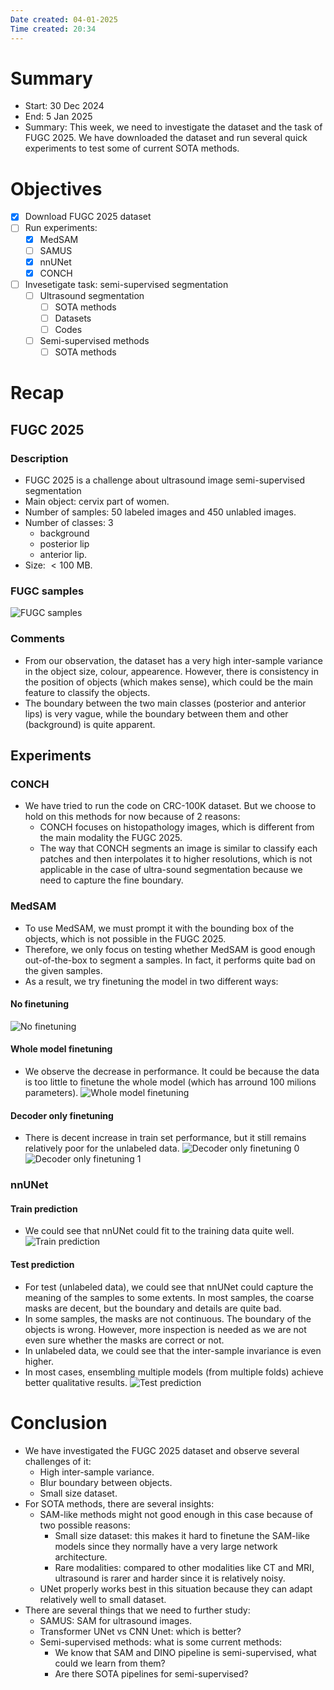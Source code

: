```yaml
---
Date created: 04-01-2025
Time created: 20:34
---
```


# Summary
- Start: 30 Dec 2024
- End: 5 Jan 2025
- Summary: This week, we need to investigate the dataset and the task of FUGC 2025. We have downloaded the dataset and run several quick experiments to test some of current SOTA methods.

# Objectives
- [x] Download FUGC 2025 dataset
- [ ] Run experiments:
	- [x] MedSAM
	- [ ] SAMUS
	- [x] nnUNet
	- [x] CONCH
- [ ] Invesetigate task: semi-supervised segmentation
	- [ ] Ultrasound segmentation
		- [ ] SOTA methods
		- [ ] Datasets
		- [ ] Codes
	- [ ] Semi-supervised methods
		- [ ] SOTA methods

# Recap

## FUGC 2025

### Description
- FUGC 2025 is a challenge about ultrasound image semi-supervised segmentation
- Main object: cervix part of women.
- Number of samples: 50 labeled images and 450 unlabled images.
- Number of classes: 3 
	- background
	- posterior lip
	- anterior lip.
- Size: $<100$ MB.

### FUGC samples
![FUGC samples](attachments/30-Dec-2024/FUGC_samples.jpg)

### Comments
- From our observation, the dataset has a very high inter-sample variance in the object size, colour, appearence. However, there is consistency in the position of objects (which makes sense), which could be the main feature to classify the objects.
- The boundary between the two main classes (posterior and anterior lips) is very vague, while the boundary between them and other (background) is quite apparent.

## Experiments

### CONCH
- We have tried to run the code on CRC-100K dataset. But we choose to hold on this methods for now because of 2 reasons:
	- CONCH focuses on histopathology images, which is different from the main modality the FUGC 2025.
	- The way that CONCH segments an image is similar to classify each patches and then interpolates it to higher resolutions, which is not applicable in the case of ultra-sound segmentation because we need to capture the fine boundary.

### MedSAM
- To use MedSAM, we must prompt it with the bounding box of the objects, which is not possible in the FUGC 2025.
- Therefore, we only focus on testing whether MedSAM is good enough out-of-the-box to segment a samples. In fact, it performs quite bad on the given samples.
- As a result, we try finetuning the model in two different ways:

#### No finetuning
![No finetuning](attachments/30-Dec-2024/MedSAM.png)

#### Whole model finetuning
- We observe the decrease in performance. It could be because the data is too little to finetune the whole model (which has arround 100 milions parameters).
![Whole model finetuning](attachments/30-Dec-2024/MedSAM_whole.png)

#### Decoder only finetuning
- There is decent increase in train set performance, but it still remains relatively poor for the unlabeled data.
![Decoder only finetuning 0](attachments/30-Dec-2024/MedSAM_decoder_0.png)
![Decoder only finetuning 1](attachments/30-Dec-2024/MedSAM_decoder_1.png)

### nnUNet

#### Train prediction
- We could see that nnUNet could fit to the training data quite well.
![Train prediction](attachments/30-Dec-2024/FUGC_train_prediction.jpg)

#### Test prediction
- For test (unlabeled data), we could see that nnUNet could capture the meaning of the samples to some extents. In most samples, the coarse masks are decent, but the boundary and details are quite bad. 
- In some samples, the masks are not continuous. The boundary of the objects is wrong. However, more inspection is needed as we are not even sure whether the masks are correct or not.
- In unlabeled data, we could see that the inter-sample invariance is even higher.
- In most cases, ensembling multiple models (from multiple folds) achieve better qualitative results.
![Test prediction](attachments/30-Dec-2024/FUGC_test_prediction.jpg)

# Conclusion
- We have investigated the FUGC 2025 dataset and observe several challenges of it:
	- High inter-sample variance.
	- Blur boundary between objects.
	- Small size dataset.
- For SOTA methods, there are several insights:
	- SAM-like methods might not good enough in this case because of two possible reasons:
		- Small size dataset: this makes it hard to finetune the SAM-like models since they normally have a very large network architecture.
		- Rare modalities: compared to other modalities like CT and MRI, ultrasound is rarer and harder since it is relatively noisy.
	- UNet properly works best in this situation because they can adapt relatively well to small dataset.
- There are several things that we need to further study:
	- SAMUS: SAM for ultrasound images. 
	- Transformer UNet vs CNN Unet: which is better?
	- Semi-supervised methods: what is some current methods:
		- We know that SAM and DINO pipeline is semi-supervised, what could we learn from them?
		- Are there SOTA pipelines for semi-supervised?


